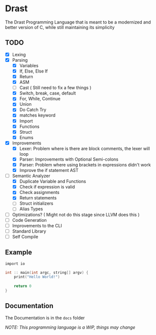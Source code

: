 # Drast

The Drast Programming Language that is meant to be a modernized and better version of C, while still maintaining its
simplicity

## TODO

- [x] Lexing
- [x] Parsing
    - [x] Variables
    - [x] If, Else, Else If
    - [x] Return
    - [x] ASM
    - [ ] Cast ( Still need to fix a few things )
    - [x] Switch, break, case, default
    - [x] For, While, Continue
    - [x] Union
    - [x] Do Catch Try
    - [x] matches keyword
    - [x] Import
    - [x] Functions
    - [x] Struct
    - [x] Enums
- [x] Improvements
    - [x] Lexer: Problem where is there are block comments, the lexer will loop
    - [x] Parser: Improvements with Optional Semi-colons
    - [x] Parser: Problem where using brackets in expressions didn't work
    - [x] Improve the if statement AST
- [ ] Semantic Analyzer
    - [x] Duplicate Variable and Functions
    - [x] Check if expression is valid
    - [x] Check assignments
    - [x] Return statements
    - [ ] Struct initializers
    - [ ] Alias Types
- [ ] Optimizations? ( Might not do this stage since LLVM does this )
- [ ] Code Generation
- [ ] Improvements to the CLI
- [ ] Standard Library
- [ ] Self Compile

## Example

```c
import io

int :: main(int argc, string[] argv) {
    print("Hello World!")
    
    return 0
}
```

## Documentation

The Documentation is in the `docs` folder

_NOTE: This programming language is a WIP, things may change_